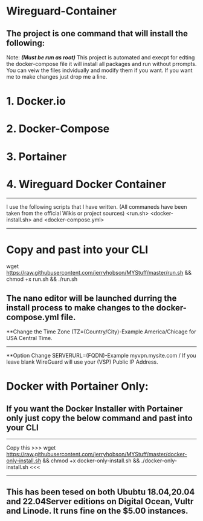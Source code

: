 # Wireguard-Container
## The project is one command that will install the following:
Note: ***(Must be run as root)*** This project is automated and execpt for edting the docker-compose file it will install all packages and run without prrompts. You can veiw the files indvidually and modify them if you want. If you want me to make changes just drop me a line.
# 1. Docker.io
# 2. Docker-Compose
# 3. Portainer
# 4. Wireguard Docker Container
*****************************************************************
I use the following scripts that I have written. (All commaneds have been taken from the official Wikis or project sources) 
<run.sh> <docker-install.sh> and <docker-compose.yml>
*****************************************************************
# Copy and past into your CLI
 wget https://raw.githubusercontent.com/jerryhobson/MYStuff/master/run.sh && chmod +x run.sh && ./run.sh
## The nano editor will be launched durring the install process to make changes to the docker-compose.yml file.
**Change the Time Zone (TZ=(Country/City)-Example America/Chicage for USA Central Time.
*****************************************************************
**Option Change SERVERURL=(FQDN)-Example myvpn.mysite.com / If you leave blank WireGuard will use your (VSP) Public IP Address.
# Docker with Portainer Only:

## If you want the Docker Installer with Portainer only just copy the below command and past into your CLI
******************************************************************
Copy this >>> wget https://raw.githubusercontent.com/jerryhobson/MYStuff/master/docker-only-install.sh && chmod +x docker-only-install.sh && ./docker-only-install.sh <<<
******************************************************************
## This has been tesed on both Ububtu 18.04,20.04 and 22.04Server editions on Digital Ocean, Vultr and Linode. It runs fine on the $5.00 instances.

